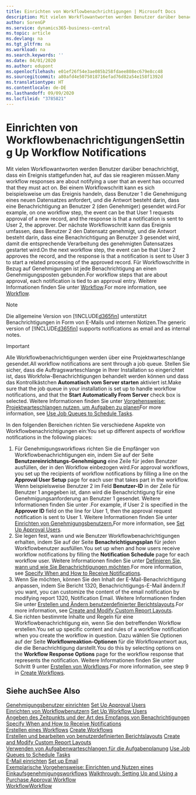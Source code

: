 ```yaml
---
title: Einrichten von Workflowbenachrichtigungen | Microsoft Docs
description: Mit vielen Workflowantworten werden Benutzer darüber benachrichtigt, dass ein Ereignis stattgefunden hat, auf das sie reagieren müssen. Bei einem Workflowschritt kann es sich beispielsweise um das Ereignis handeln, dass Benutzer 1 die Genehmigung eines neuen Datensatzes anfordert, und die Antwort besteht darin, dass eine Benachrichtigung an Benutzer 2 (den Genehmiger) gesendet wird. Der nächste Workflowschritt kann das Ereignis umfassen, dass Benutzer 2 den Datensatz genehmigt, und die Antwort besteht darin, dass eine Benachrichtigung an Benutzer 3 gesendet wird, damit die entsprechende Verarbeitung des genehmigten Datensatzes gestartet wird. Für Workflowschritte in Bezug auf Genehmigungen ist jede Benachrichtigung an einen Genehmigungsposten gebunden.
author: SorenGP
ms.service: dynamics365-business-central
ms.topic: article
ms.devlang: na
ms.tgt_pltfrm: na
ms.workload: na
ms.search.keywords: ''
ms.date: 04/01/2020
ms.author: edupont
ms.openlocfilehash: e01ef26f54e3ae085b258fdaee808ec679e8cc48
ms.sourcegitcommit: a80afd4e5075018716efad76d82a54e158f1392d
ms.translationtype: HT
ms.contentlocale: de-DE
ms.lasthandoff: 09/09/2020
ms.locfileid: "3785821"
---
```

# <a name="setting-up-workflow-notifications"></a><span data-ttu-id="6fad4-106">Einrichten von Workflowbenachrichtigungen</span><span class="sxs-lookup"><span data-stu-id="6fad4-106">Setting Up Workflow Notifications</span></span>
<span data-ttu-id="6fad4-107">Mit vielen Workflowantworten werden Benutzer darüber benachrichtigt, dass ein Ereignis stattgefunden hat, auf das sie reagieren müssen.</span><span class="sxs-lookup"><span data-stu-id="6fad4-107">Many workflow responses are about notifying a user that an event has occurred that they must act on.</span></span> <span data-ttu-id="6fad4-108">Bei einem Workflowschritt kann es sich beispielsweise um das Ereignis handeln, dass Benutzer 1 die Genehmigung eines neuen Datensatzes anfordert, und die Antwort besteht darin, dass eine Benachrichtigung an Benutzer 2 (den Genehmiger) gesendet wird.</span><span class="sxs-lookup"><span data-stu-id="6fad4-108">For example, on one workflow step, the event can be that User 1 requests approval of a new record, and the response is that a notification is sent to User 2, the approver.</span></span> <span data-ttu-id="6fad4-109">Der nächste Workflowschritt kann das Ereignis umfassen, dass Benutzer 2 den Datensatz genehmigt, und die Antwort besteht darin, dass eine Benachrichtigung an Benutzer 3 gesendet wird, damit die entsprechende Verarbeitung des genehmigten Datensatzes gestartet wird.</span><span class="sxs-lookup"><span data-stu-id="6fad4-109">On the next workflow step, the event can be that User 2 approves the record, and the response is that a notification is sent to User 3 to start a related processing of the approved record.</span></span> <span data-ttu-id="6fad4-110">Für Workflowschritte in Bezug auf Genehmigungen ist jede Benachrichtigung an einen Genehmigungsposten gebunden.</span><span class="sxs-lookup"><span data-stu-id="6fad4-110">For workflow steps that are about approval, each notification is tied to an approval entry.</span></span> <span data-ttu-id="6fad4-111">Weitere Informationen finden Sie unter [Workflow](across-workflow.md).</span><span class="sxs-lookup"><span data-stu-id="6fad4-111">For more information, see [Workflow](across-workflow.md).</span></span>  

> [!NOTE]  
>  <span data-ttu-id="6fad4-112">Die allgemeine Version von [!INCLUDE[d365fin](includes/d365fin_md.md)] unterstützt Benachrichtigungen in Form von E-Mails und internen Notizen.</span><span class="sxs-lookup"><span data-stu-id="6fad4-112">The generic version of [!INCLUDE[d365fin](includes/d365fin_md.md)] supports notifications as email and as internal notes.</span></span>  

> [!IMPORTANT]  
>  <span data-ttu-id="6fad4-113">Alle Workflowbenachrichtigungen werden über eine Projektwarteschlange gesendet.</span><span class="sxs-lookup"><span data-stu-id="6fad4-113">All workflow notifications are sent through a job queue.</span></span> <span data-ttu-id="6fad4-114">Stellen Sie sicher, dass die Auftragswarteschlange in Ihrer Installation so eingerichtet ist, dass Workfolw-Benachrichtigungen behandelt werden können und dass das Kontrollkästchen **Automatisch vom Server starten** aktiviert ist.</span><span class="sxs-lookup"><span data-stu-id="6fad4-114">Make sure that the job queue in your installation is set up to handle workflow notifications, and that the **Start Automatically From Server** check box is selected.</span></span> <span data-ttu-id="6fad4-115">Weitere Informationen finden Sie unter [Vorgehensweise: Projektwarteschlangen nutzen, um Aufgaben zu planen](admin-job-queues-schedule-tasks.md)</span><span class="sxs-lookup"><span data-stu-id="6fad4-115">For more information, see [Use Job Queues to Schedule Tasks](admin-job-queues-schedule-tasks.md).</span></span>

<span data-ttu-id="6fad4-116">In den folgenden Bereichen richten Sie verschiedene Aspekte von Workflowbenachrichtigungen ein:</span><span class="sxs-lookup"><span data-stu-id="6fad4-116">You set up different aspects of workflow notifications in the following places:</span></span>  

1.  <span data-ttu-id="6fad4-117">Für Genehmigungsworkflows richten Sie die Empfänger von Workflowbenachrichtigungen ein, indem Sie auf der Seite **Benutzereinrichtungs-Genehmigung** eine Zeile für jeden Benutzer ausfüllen, der in den Workflow einbezogen wird.</span><span class="sxs-lookup"><span data-stu-id="6fad4-117">For approval workflows, you set up the recipients of workflow notifications by filling a line on the **Approval User Setup** page for each user that takes part in the workflow.</span></span> <span data-ttu-id="6fad4-118">Wenn beispielsweise Benutzer 2 im Feld **Benutzer-ID** in der Zeile für Benutzer 1 angegeben ist, dann wird die Benachrichtigung für eine Genehmigungsanforderung an Benutzer 1 gesendet. Weitere Informationen finden Sie unter .</span><span class="sxs-lookup"><span data-stu-id="6fad4-118">For example, if User 2 is specified in the **Approver ID** field on the line for User 1, then the approval request notification is sent to User 1.</span></span> <span data-ttu-id="6fad4-119">Weitere Informationen finden Sie unter [Einrichten von Genehmigungsbenutzern.](across-how-to-set-up-approval-users.md)</span><span class="sxs-lookup"><span data-stu-id="6fad4-119">For more information, see [Set Up Approval Users](across-how-to-set-up-approval-users.md).</span></span>  
2.  <span data-ttu-id="6fad4-120">Sie legen fest, wann und wie Benutzer Workflowbenachrichtigungen erhalten, indem Sie auf der Seite **Benachrichtigungsplan** für jeden Workflowbenutzer ausfüllen.</span><span class="sxs-lookup"><span data-stu-id="6fad4-120">You set up when and how users receive workflow notifications by filling the **Notification Schedule** page for each workflow user.</span></span> <span data-ttu-id="6fad4-121">Weitere Informationen finden Sie unter [Definieren Sie, wann und wie Sie Benachrichtigungen möchten](across-how-to-specify-when-and-how-to-receive-notifications.md).</span><span class="sxs-lookup"><span data-stu-id="6fad4-121">For more information, see [Specify When and How to Receive Notifications](across-how-to-specify-when-and-how-to-receive-notifications.md).</span></span>  
3.  <span data-ttu-id="6fad4-122">Wenn Sie möchten, können Sie den Inhalt der E-Mail-Benachrichtigung anpassen, indem Sie Bericht 1320, Benachrichtigungs-E-Mail ändern.</span><span class="sxs-lookup"><span data-stu-id="6fad4-122">If you want, you can customize the content of the email notification by modifying report 1320, Notification Email.</span></span> <span data-ttu-id="6fad4-123">Weitere Informationen finden Sie unter [Erstellen und Ändern benutzerdefinierter Berichtslayouts](ui-how-create-custom-report-layout.md).</span><span class="sxs-lookup"><span data-stu-id="6fad4-123">For more information, see [Create and Modify Custom Report Layouts](ui-how-create-custom-report-layout.md).</span></span>  
4.  <span data-ttu-id="6fad4-124">Sie richten bestimmte Inhalte und Regeln für eine Workflowbenachrichtigung ein, wenn Sie den betreffenden Workflow erstellen.</span><span class="sxs-lookup"><span data-stu-id="6fad4-124">You set up specific content and rules of a workflow notification when you create the workflow in question.</span></span> <span data-ttu-id="6fad4-125">Dazu wählen Sie Optionen auf der Seite **Workflowreaktion-Optionen** für die Workflowantwort aus, die die Benachrichtigung darstellt.</span><span class="sxs-lookup"><span data-stu-id="6fad4-125">You do this by selecting options on the **Workflow Response Options** page for the workflow response that represents the notification.</span></span> <span data-ttu-id="6fad4-126">Weitere Informationen finden Sie unter Schritt 9 unter [Erstellen von Workflows](across-how-to-create-workflows.md).</span><span class="sxs-lookup"><span data-stu-id="6fad4-126">For more information, see step 9 in [Create Workflows](across-how-to-create-workflows.md).</span></span>  

## <a name="see-also"></a><span data-ttu-id="6fad4-127">Siehe auch</span><span class="sxs-lookup"><span data-stu-id="6fad4-127">See Also</span></span>  
 <span data-ttu-id="6fad4-128">[Genehmigungsbenutzer einrichten](across-how-to-set-up-approval-users.md) </span><span class="sxs-lookup"><span data-stu-id="6fad4-128">[Set Up Approval Users](across-how-to-set-up-approval-users.md) </span></span>  
 <span data-ttu-id="6fad4-129">[Einrichten von Workflowbenutzern](across-how-to-set-up-workflow-users.md) </span><span class="sxs-lookup"><span data-stu-id="6fad4-129">[Set Up Workflow Users](across-how-to-set-up-workflow-users.md) </span></span>  
 <span data-ttu-id="6fad4-130">[Angeben des Zeitpunkts und der Art des Empfangs von Benachrichtigungen](across-how-to-specify-when-and-how-to-receive-notifications.md) </span><span class="sxs-lookup"><span data-stu-id="6fad4-130">[Specify When and How to Receive Notifications](across-how-to-specify-when-and-how-to-receive-notifications.md) </span></span>  
 <span data-ttu-id="6fad4-131">[Erstellen eines Workflows](across-how-to-create-workflows.md) </span><span class="sxs-lookup"><span data-stu-id="6fad4-131">[Create Workflows](across-how-to-create-workflows.md) </span></span>  
 <span data-ttu-id="6fad4-132">[Erstellen und bearbeiten von benutzerdefinierten Berichtslayouts](ui-how-create-custom-report-layout.md) </span><span class="sxs-lookup"><span data-stu-id="6fad4-132">[Create and Modify Custom Report Layouts](ui-how-create-custom-report-layout.md) </span></span>  
 <span data-ttu-id="6fad4-133">[Verwenden von Aufgabenwarteschlangen für die Aufgabenplanung](admin-job-queues-schedule-tasks.md) </span><span class="sxs-lookup"><span data-stu-id="6fad4-133">[Use Job Queues to Schedule Tasks](admin-job-queues-schedule-tasks.md) </span></span>  
 <span data-ttu-id="6fad4-134">[E-Mail einrichten](admin-how-setup-email.md) </span><span class="sxs-lookup"><span data-stu-id="6fad4-134">[Set up Email](admin-how-setup-email.md) </span></span>  
 <span data-ttu-id="6fad4-135">[Exemplarische Vorgehensweise: Einrichten und Nutzen eines Einkaufsgenehmigungsworkflows](walkthrough-setting-up-and-using-a-purchase-approval-workflow.md) </span><span class="sxs-lookup"><span data-stu-id="6fad4-135">[Walkthrough: Setting Up and Using a Purchase Approval Workflow](walkthrough-setting-up-and-using-a-purchase-approval-workflow.md) </span></span>  
 [<span data-ttu-id="6fad4-136">Workflow</span><span class="sxs-lookup"><span data-stu-id="6fad4-136">Workflow</span></span>](across-workflow.md)   
